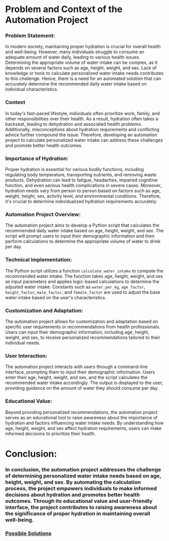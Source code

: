 # Problem and Context of the Automation Project

### Problem Statement:
In modern society, maintaining proper hydration is crucial for overall health and well-being. However, many individuals struggle to consume an adequate amount of water daily, leading to various health issues. Determining the appropriate volume of water intake can be complex, as it depends on several factors such as age, height, weight, and sex. Lack of knowledge or tools to calculate personalized water intake needs contributes to this challenge. Hence, there is a need for an automated solution that can accurately determine the recommended daily water intake based on individual characteristics.

### Context
In today's fast-paced lifestyle, individuals often prioritize work, family, and other responsibilities over their health. As a result, hydration often takes a backseat, leading to dehydration and associated health problems. Additionally, misconceptions about hydration requirements and conflicting advice further compound the issue. Therefore, developing an automation project to calculate personalized water intake can address these challenges and promote better health outcomes.

### Importance of Hydration:
Proper hydration is essential for various bodily functions, including regulating body temperature, transporting nutrients, and removing waste products. Dehydration can lead to fatigue, headaches, impaired cognitive function, and even serious health complications in severe cases. Moreover, hydration needs vary from person to person based on factors such as age, weight, height, sex, activity level, and environmental conditions. Therefore, it's crucial to determine individualized hydration requirements accurately.


### Automation Project Overview:
The automation project aims to develop a Python script that calculates the recommended daily water intake based on age, height, weight, and sex. The script will prompt users to input their demographic information and then perform calculations to determine the appropriate volume of water to drink per day.

### Technical Implementation:
The Python script utilizes a function `calculate_water_intake` to compute the recommended water intake. The function takes age, height, weight, and sex as input parameters and applies logic-based calculations to determine the adjusted water intake. Constants such as `water_per_kg`, `age_factor`, `height_factor`, `male_factor`, and `female_factor` are used to adjust the base water intake based on the user's characteristics.

### Customization and Adaptation:
The automation project allows for customization and adaptation based on specific user requirements or recommendations from health professionals. Users can input their demographic information, including age, height, weight, and sex, to receive personalized recommendations tailored to their individual needs.

### User Interaction:
The automation project interacts with users through a command-line interface, prompting them to input their demographic information. Users enter their age, height, weight, and sex, and the script calculates the recommended water intake accordingly. The output is displayed to the user, providing guidance on the amount of water they should consume per day.

### Educational Value:
Beyond providing personalized recommendations, the automation project serves as an educational tool to raise awareness about the importance of hydration and factors influencing water intake needs. By understanding how age, height, weight, and sex affect hydration requirements, users can make informed decisions to prioritize their health.



# Conclusion:
### In conclusion, the automation project addresses the challenge of determining personalized water intake needs based on age, height, weight, and sex. By automating the calculation process, the project empowers individuals to make informed decisions about hydration and promotes better health outcomes. Through its educational value and user-friendly interface, the project contributes to raising awareness about the significance of proper hydration in maintaining overall well-being.



### [Possible Solutions]()
